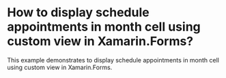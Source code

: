 # How to display schedule appointments in month cell using custom view in Xamarin.Forms?

This example demonstrates to display schedule appointments in month cell using custom view in Xamarin.Forms.
